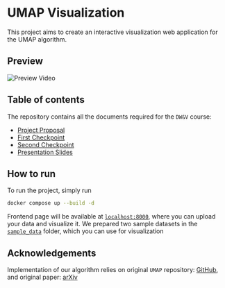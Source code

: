# UMAP Visualization

This project aims to create an interactive visualization web application for the UMAP algorithm.

## Preview
![Preview Video](./public/demo.gif)

## Table of contents

The repository contains all the documents required for the `DW&V` course:

- [Project Proposal](./proposal/main.pdf)
- [First Checkpoint](./checkpoint1/main.pdf)
- [Second Checkpoint](./checkpoint2/main.pdf)
- [Presentation Slides](./slides/main.pdf)

## How to run

To run the project, simply run
```bash
docker compose up --build -d
```
Frontend page will be available at [`localhost:8000`](http://localhost:8000), where you can upload your data and visualize it. We prepared two sample datasets in the [`sample_data`](./sample_data/) folder, which you can use for visualization 

## Acknowledgements

Implementation of our algorithm relies on original `UMAP` repository: [GitHub](https://github.com/lmcinnes/umap), and original paper: [arXiv](https://arxiv.org/abs/1802.03426)


